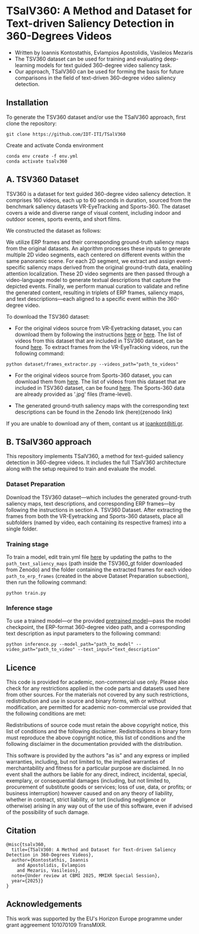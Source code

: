 # TSalV360: A Method and Dataset for Text-driven Saliency Detection in 360-Degrees Videos

* Written by Ioannis Kontostathis, Evlampios Apostolidis, Vasileios Mezaris
* The TSV360 dataset can be used for training and evaluating deep-learning models for text guided 360-degree video saliency task. 
* Our approach, TSalV360 can be used for forming the basis for future comparisons in the field of text-driven 360-degree video saliency detection.

## Installation
To generate the TSV360 dataset and/or use the TSalV360 approach, first clone the repository:
```
git clone https://github.com/IDT-ITI/TSalV360
```
Create and activate Conda environment

```
conda env create -f env.yml
conda activate tsalv360
```
## A. TSV360 Dataset

TSV360 is a dataset for text guided 360-degree video saliency detection.
It comprises 160 videos, each up to 60 seconds in duration, sourced from the benchmark saliency datasets VR-EyeTracking and Sports-360. The dataset covers a wide and diverse range of visual content, including indoor and outdoor scenes, sports events, and short films.

We constructed the dataset as follows:

We utilize ERP frames and their corresponding ground-truth saliency maps from the original datasets. An algorithm processes these inputs to generate multiple 2D video segments, each centered on different events within the same panoramic scene.
For each 2D segment, we extract and assign event-specific saliency maps derived from the original ground-truth data, enabling attention localization.
These 2D video segments are then passed through a video-language model to generate textual descriptions that capture the depicted events.
Finally, we perform manual curation to validate and refine the generated content, resulting in triplets of ERP frames, saliency maps, and text descriptions—each aligned to a specific event within the 360-degree video.

To download the TSV360 dataset:

*	For the original videos source from VR-Eyetracking dataset, you can download them by following the instructions [here](https://github.com/xuyanyu-shh/VR-EyeTracking) or [here](https://github.com/mtliba/ATSal/tree/master). The list of videos from this dataset that are included in TSV360 dataset, can be found [here](dataset/vreyetracking.json). To extract frames from the VR-EyeTracking videos, run the following command:
``` 
python dataset/frames_extractor.py --videos_path="path_to_videos"
```
* For the original videos source from Sports-360 dataset, you can download them from [here](https://github.com/vhchuong/Saliency-prediction-for-360-degree-video/tree/main). The list of videos from this dataset that are included in TSV360 dataset, can be found [here](dataset/sports360.json). The Sports-360 data are already provided as '.jpg' files (frame-level).

* The generated ground-truth saliency maps with the corresponding text descriptions can be found in the Zenodo link (here)(zenodo link)

If you are unable to download any of them, contant us at ioankont@iti.gr. 

## B. TSalV360 approach

This repository implements TSalV360, a method for text-guided saliency detection in 360-degree videos. It includes the full TSalV360 architecture along with the setup required to train and evaluate the model.

### Dataset Preparation

Download the TSV360 dataset—which includes the generated ground-truth saliency maps, text descriptions, and corresponding ERP frames—by following the instructions in section A. TSV360 Dataset.
After extracting the frames from both the VR-Eyetracking and Sports-360 datasets, place all subfolders (named by video, each containing its respective frames) into a single folder.

### Training stage
To train a model, edit train.yml file [here](configs/train.yml) by updating the paths to the `path_text_saliency_maps` (path inside the TSV360_gt folder downloaded from Zenodo) and the folder containing the extracted frames for each video `path_to_erp_frames` (created in the above Dataset Preparation subsection), then run the following command:

```
python train.py
```

### Inference stage

To use a trained model—or the provided [pretrained model](https://drive.google.com/file/d/1oMyNRPtgtDMHkCpttPXaSyGj45CG8HS-/view?usp=sharing)—pass the model checkpoint, the ERP-format 360-degree video path, and a corresponding text description as input parameters to the following command:

```
python inference.py --model_path="path_to_model" --video_path="path_to_video" --text_input="text_description"
```
## Licence

This code is provided for academic, non-commercial use only. Please also check for any restrictions applied in the code parts and datasets used here from other sources. For the materials not covered by any such restrictions, redistribution and use in source and binary forms, with or without modification, are permitted for academic non-commercial use provided that the following conditions are met:

Redistributions of source code must retain the above copyright notice, this list of conditions and the following disclaimer. Redistributions in binary form must reproduce the above copyright notice, this list of conditions and the following disclaimer in the documentation provided with the distribution.

This software is provided by the authors "as is" and any express or implied warranties, including, but not limited to, the implied warranties of merchantability and fitness for a particular purpose are disclaimed. In no event shall the authors be liable for any direct, indirect, incidental, special, exemplary, or consequential damages (including, but not limited to, procurement of substitute goods or services; loss of use, data, or profits; or business interruption) however caused and on any theory of liability, whether in contract, strict liability, or tort (including negligence or otherwise) arising in any way out of the use of this software, even if advised of the possibility of such damage.

## Citation
````
@misc{tsalv360,
  title={TSalV360: A Method and Dataset for Text-driven Saliency Detection in 360-Degrees Videos},
  author={Kontostathis, Ioannis
    and Apostolidis, Evlampios
    and Mezaris, Vasileios},
  note={Under review at CBMI 2025, MMIXR Special Session},
  year={2025}}
}
````
## Acknowledgements
This work was supported by the EU's Horizon Europe programme under grant aggreement 101070109 TransMIXR.



